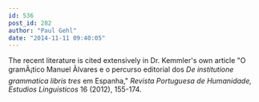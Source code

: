 ```yaml
---
id: 536
post_id: 282
author: "Paul Gehl"
date: "2014-11-11 09:40:05"
---
```

The recent literature is cited extensively in Dr. Kemmler's own article "O gramÃ¡tico Manuel Ãlvares e o percurso editorial dos <em>De institutione grammatica libris tres</em> em Espanha," <em>Revista Portuguesa de Humanidade, Estudios Linguisticos</em> 16 (2012), 155-174.
